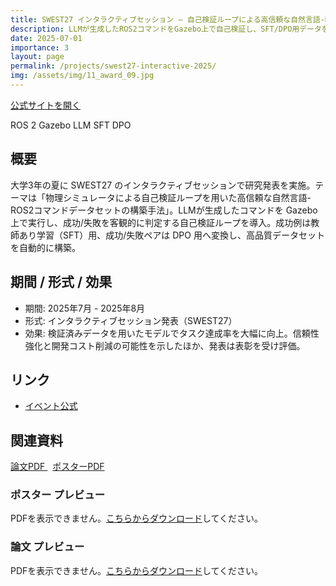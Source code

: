 ```yaml
---
title: SWEST27 インタラクティブセッション — 自己検証ループによる高信頼な自然言語-ROS2コマンドデータセット構築
description: LLMが生成したROS2コマンドをGazebo上で自己検証し、SFT/DPO用データを自動構築。タスク達成率の向上と信頼性強化を実証。
date: 2025-07-01
importance: 3
layout: page
permalink: /projects/swest27-interactive-2025/
img: /assets/img/11_award_09.jpg
---
```


<div class="mb-3">
  <a class="btn btn-sm z-depth-0" href="https://swest.toppers.jp/phx/event" target="_blank" rel="noopener">
    公式サイトを開く
  </a>
</div>

<p>
  <span class="badge bg-secondary">ROS 2</span>
  <span class="badge bg-secondary">Gazebo</span>
  <span class="badge bg-secondary">LLM</span>
  <span class="badge bg-secondary">SFT</span>
  <span class="badge bg-secondary">DPO</span>
</p>

## 概要

大学3年の夏に SWEST27 のインタラクティブセッションで研究発表を実施。テーマは「物理シミュレータによる自己検証ループを用いた高信頼な自然言語-ROS2コマンドデータセットの構築手法」。LLMが生成したコマンドを Gazebo 上で実行し、成功/失敗を客観的に判定する自己検証ループを導入。成功例は教師あり学習（SFT）用、成功/失敗ペアは DPO 用へ変換し、高品質データセットを自動的に構築。

## 期間 / 形式 / 効果

- 期間: 2025年7月 - 2025年8月
- 形式: インタラクティブセッション発表（SWEST27）
- 効果: 検証済みデータを用いたモデルでタスク達成率を大幅に向上。信頼性強化と開発コスト削減の可能性を示したほか、発表は表彰を受け評価。

## リンク

- [イベント公式](https://swest.toppers.jp/phx/event)

## 関連資料

<p>
  <a class="btn btn-sm z-depth-0" href="{{ '/assets/pdf/2025_SWEST_嶋中.pdf' | relative_url }}" target="_blank" rel="noopener">
    論文PDF
  </a>
  <a class="btn btn-sm z-depth-0" href="{{ '/assets/pdf/swest_poster.pdf' | relative_url }}" target="_blank" rel="noopener" style="margin-left: 8px;">
    ポスターPDF
  </a>
</p>

<div class="mt-2">
  <h3>ポスター プレビュー</h3>
  <object data="{{ '/assets/pdf/swest_poster.pdf' | relative_url }}" type="application/pdf" width="100%" height="600px">
    <p>PDFを表示できません。<a href="{{ '/assets/pdf/swest_poster.pdf' | relative_url }}" target="_blank" rel="noopener">こちらからダウンロード</a>してください。</p>
  </object>
</div>

<div class="mt-3">
  <h3>論文 プレビュー</h3>
  <object data="{{ '/assets/pdf/2025_SWEST_嶋中.pdf' | relative_url }}" type="application/pdf" width="100%" height="600px">
    <p>PDFを表示できません。<a href="{{ '/assets/pdf/2025_SWEST_嶋中.pdf' | relative_url }}" target="_blank" rel="noopener">こちらからダウンロード</a>してください。</p>
  </object>
</div>
